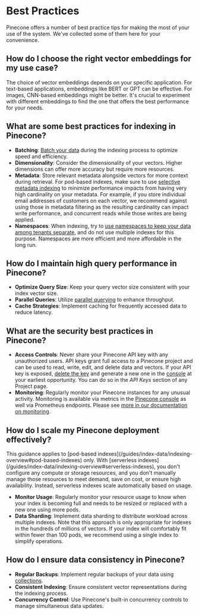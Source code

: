 # Best Practices

Pinecone offers a number of best practice tips for making the most of your use of
the system. We've collected some of them here for your convenience.

## How do I choose the right vector embeddings for my use case?

The choice of vector embeddings depends on your specific application. For text-based applications, embeddings like BERT or GPT can be effective. For images, CNN-based embeddings might be better. It's crucial to experiment with different embeddings to find the one that offers the best performance for your needs.

## What are some best practices for indexing in Pinecone?

* **Batching**: [Batch your data](/guides/index-data/upsert-data#upsert-in-batches) during the indexing process to optimize speed and efficiency.
* **Dimensionality**: Consider the dimensionality of your vectors. Higher dimensions can offer more accuracy but require more resources.
* **Metadata**: Store relevant metadata alongside vectors for more context during retrieval. For pod-based indexes, make sure to use [selective metadata indexing](/guides/indexes/pods/manage-pod-based-indexes#selective-metadata-indexing) to minimize performance impacts from having very high cardinality on your metadata. For example, if you store individual email addresses of customers on each vector, we recommend against using those in metadata filtering as the resulting cardinality can impact write performance, and concurrent reads while those writes are being applied.
* **Namespaces**: When indexing, try to [use namespaces to keep your data among tenants separate](/guides/index-data/implement-multitenancy), and do not use multiple indexes for this purpose. Namespaces are more efficient and more affordable in the long run.

## How do I maintain high query performance in Pinecone?

* **Optimize Query Size**: Keep your query vector size consistent with your index vector size.
* **Parallel Queries**: Utilize [parallel querying](/troubleshooting/parallel-queries) to enhance throughput.
* **Cache Strategies**: Implement caching for frequently accessed data to reduce latency.

## What are the security best practices in Pinecone?

* **Access Controls**: Never share your Pinecone API key with any unauthorized users. API keys grant full access to a Pinecone project and can be used to read, write, edit, and delete data and vectors. If your API key is exposed, [delete the key](/guides/projects/manage-api-keys#delete-an-api-key) and generate a new one in the [console](https://app.pinecone.io) at your earliest opportunity. You can do so in the *API Keys* section of any Project page.
* **Monitoring**: Regularly monitor your Pinecone instances for any unusual activity. Monitoring is available via metrics in the [Pinecone console](https://app.pinecone.io/organizations/) as well via Prometheus endpoints. Please see [more in our documentation on monitoring](/guides/production/monitoring#available-metrics).

## How do I scale my Pinecone deployment effectively?

<Note>
  This guidance applies to [pod-based indexes](/guides/index-data/indexing-overview#pod-based-indexes) only. With [serverless indexes](/guides/index-data/indexing-overview#serverless-indexes), you don't configure any compute or storage resources, and you don't manually manage those resources to meet demand, save on cost, or ensure high availability. Instead, serverless indexes scale automatically based on usage.
</Note>

* **Monitor Usage**: Regularly monitor your resource usage to know when your index is becoming full and needs to be resized or replaced with a new one using more pods.
* **Data Sharding**: Implement data sharding to distribute workload across multiple indexes. Note that this approach is only appropriate for indexes in the hundreds of millions of vectors. If your index will comfortably fit within fewer than 100 pods, we recommend using a single index to simplify operations.

## How do I ensure data consistency in Pinecone?

* **Regular Backups**: Implement regular backups of your data using [collections](/guides/manage-data/back-up-an-index).
* **Consistent Indexing**: Ensure consistent vector representations during the indexing process.
* **Concurrency Control**: Use Pinecone's built-in concurrency controls to manage simultaneous data updates.
